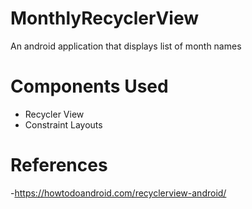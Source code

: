 # MonthlyRecyclerView

An android application that displays list of month names

# Components Used

- Recycler View
- Constraint Layouts

# References

-https://howtodoandroid.com/recyclerview-android/


